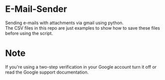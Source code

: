 # E-Mail-Sender
Sending e-mails with attachments via gmail using python.<br>
The CSV files in this repo are just examples to show how to save these files before using the script.
# Note
If you're using a two-step verification in your Google account turn it off or read the Google support documentation.

